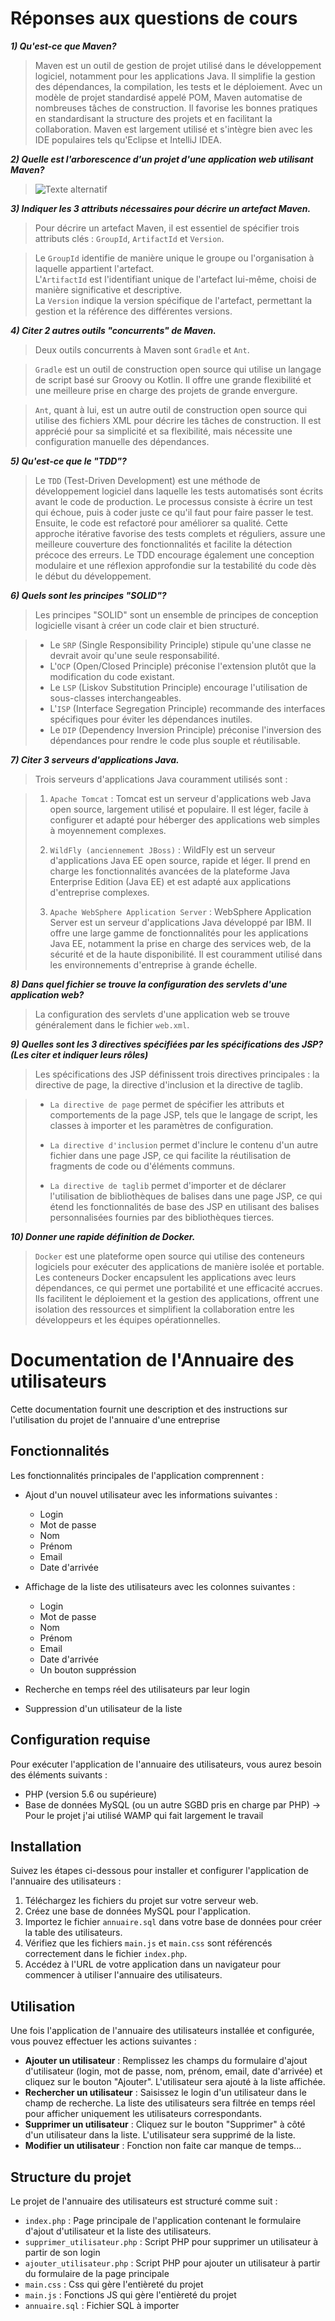 # Réponses aux questions de cours
**_1) Qu'est-ce que Maven?_**

>Maven est un outil de gestion de projet utilisé dans le développement logiciel, notamment pour les applications Java. Il simplifie la gestion des dépendances, la compilation, les tests et le déploiement. Avec un modèle de projet standardisé appelé POM, Maven automatise de nombreuses tâches de construction. Il favorise les bonnes pratiques en standardisant la structure des projets et en facilitant la collaboration. Maven est largement utilisé et s'intègre bien avec les IDE populaires tels qu'Eclipse et IntelliJ IDEA.

**_2) Quelle est l'arborescence d'un projet d'une application web utilisant Maven?_**

>![Texte alternatif](https://i.imgur.com/DmzVfbp.png)

**_3) Indiquer les 3 attributs nécessaires pour décrire un artefact Maven._**

>Pour décrire un artefact Maven, il est essentiel de spécifier trois attributs clés : `GroupId`, `ArtifactId` et `Version`.

>Le `GroupId` identifie de manière unique le groupe ou l'organisation à laquelle appartient l'artefact.  
L'`ArtifactId` est l'identifiant unique de l'artefact lui-même, choisi de manière significative et descriptive.  
La `Version` indique la version spécifique de l'artefact, permettant la gestion et la référence des différentes versions.  

**_4) Citer 2 autres outils "concurrents" de Maven._**

>Deux outils concurrents à Maven sont `Gradle` et `Ant`.

>`Gradle` est un outil de construction open source qui utilise un langage de script basé sur Groovy ou Kotlin. Il offre une grande flexibilité et une meilleure prise en charge des projets de grande envergure.

>`Ant`, quant à lui, est un autre outil de construction open source qui utilise des fichiers XML pour décrire les tâches de construction. Il est apprécié pour sa simplicité et sa flexibilité, mais nécessite une configuration manuelle des dépendances.

**_5) Qu'est-ce que le "TDD"?_**

> Le `TDD` (Test-Driven Development) est une méthode de développement logiciel dans laquelle les tests automatisés sont écrits avant le code de production. Le processus consiste à écrire un test qui échoue, puis à coder juste ce qu'il faut pour faire passer le test. Ensuite, le code est refactoré pour améliorer sa qualité. Cette approche itérative favorise des tests complets et réguliers, assure une meilleure couverture des fonctionnalités et facilite la détection précoce des erreurs. Le TDD encourage également une conception modulaire et une réflexion approfondie sur la testabilité du code dès le début du développement.

**_6) Quels sont les principes "SOLID"?_**

>Les principes "SOLID" sont un ensemble de principes de conception logicielle visant à créer un code clair et bien structuré.

>- Le `SRP` (Single Responsibility Principle) stipule qu'une classe ne devrait avoir qu'une seule responsabilité.
>- L'`OCP` (Open/Closed Principle) préconise l'extension plutôt que la modification du code existant.
>- Le `LSP` (Liskov Substitution Principle) encourage l'utilisation de sous-classes interchangeables.
>- L'`ISP` (Interface Segregation Principle) recommande des interfaces spécifiques pour éviter les dépendances inutiles.
>- Le `DIP` (Dependency Inversion Principle) préconise l'inversion des dépendances pour rendre le code plus souple et réutilisable.

**_7) Citer 3 serveurs d'applications Java._**

>Trois serveurs d'applications Java couramment utilisés sont :

>1. `Apache Tomcat` : Tomcat est un serveur d'applications web Java open source, largement utilisé et populaire. Il est léger, facile à configurer et adapté pour héberger des applications web simples à moyennement complexes.
>
>2. `WildFly (anciennement JBoss)` : WildFly est un serveur d'applications Java EE open source, rapide et léger. Il prend en charge les fonctionnalités avancées de la plateforme Java Enterprise Edition (Java EE) et est adapté aux applications d'entreprise complexes.
>
>3. `Apache WebSphere Application Server` : WebSphere Application Server est un serveur d'applications Java développé par IBM. Il offre une large gamme de fonctionnalités pour les applications Java EE, notamment la prise en charge des services web, de la sécurité et de la haute disponibilité. Il est couramment utilisé dans les environnements d'entreprise à grande échelle.


**_8) Dans quel fichier se trouve la configuration des servlets d'une application web?_**

>La configuration des servlets d'une application web se trouve généralement dans le fichier `web.xml`.

**_9) Quelles sont les 3 directives spécifiées par les spécifications des JSP? (Les citer et indiquer leurs rôles)_**

>Les spécifications des JSP définissent trois directives principales : la directive de page, la directive d'inclusion et la directive de taglib.

>- `La directive de page` permet de spécifier les attributs et comportements de la page JSP, tels que le langage de script, les classes à importer et les paramètres de configuration.
>
>- `La directive d'inclusion` permet d'inclure le contenu d'un autre fichier dans une page JSP, ce qui facilite la réutilisation de fragments de code ou d'éléments communs.
>
>- `La directive de taglib` permet d'importer et de déclarer l'utilisation de bibliothèques de balises dans une page JSP, ce qui étend les fonctionnalités de base des JSP en utilisant des balises personnalisées fournies par des bibliothèques tierces.
>
**_10) Donner une rapide définition de Docker._**

>`Docker` est une plateforme open source qui utilise des conteneurs logiciels pour exécuter des applications de manière isolée et portable. Les conteneurs Docker encapsulent les applications avec leurs dépendances, ce qui permet une portabilité et une efficacité accrues. Ils facilitent le déploiement et la gestion des applications, offrent une isolation des ressources et simplifient la collaboration entre les développeurs et les équipes opérationnelles.  
  
  
# Documentation de l'Annuaire des utilisateurs

Cette documentation fournit une description et des instructions sur l'utilisation du projet de l'annuaire d'une entreprise

## Fonctionnalités

Les fonctionnalités principales de l'application comprennent :

- Ajout d'un nouvel utilisateur avec les informations suivantes :
  - Login
  - Mot de passe
  - Nom
  - Prénom
  - Email
  - Date d'arrivée

- Affichage de la liste des utilisateurs avec les colonnes suivantes :
  - Login
  - Mot de passe
  - Nom
  - Prénom
  - Email
  - Date d'arrivée
  - Un bouton suppréssion 
- Recherche en temps réel des utilisateurs par leur login
- Suppression d'un utilisateur de la liste

## Configuration requise

Pour exécuter l'application de l'annuaire des utilisateurs, vous aurez besoin des éléments suivants :

- PHP (version 5.6 ou supérieure)
- Base de données MySQL (ou un autre SGBD pris en charge par PHP)
-> Pour le projet j'ai utilisé WAMP qui fait largement le travail

## Installation

Suivez les étapes ci-dessous pour installer et configurer l'application de l'annuaire des utilisateurs :

1. Téléchargez les fichiers du projet sur votre serveur web.
2. Créez une base de données MySQL pour l'application.
3. Importez le fichier `annuaire.sql` dans votre base de données pour créer la table des utilisateurs.
5. Vérifiez que les fichiers `main.js` et `main.css` sont référencés correctement dans le fichier `index.php`.
6. Accédez à l'URL de votre application dans un navigateur pour commencer à utiliser l'annuaire des utilisateurs.

## Utilisation

Une fois l'application de l'annuaire des utilisateurs installée et configurée, vous pouvez effectuer les actions suivantes :

- **Ajouter un utilisateur** : Remplissez les champs du formulaire d'ajout d'utilisateur (login, mot de passe, nom, prénom, email, date d'arrivée) et cliquez sur le bouton "Ajouter". L'utilisateur sera ajouté à la liste affichée.
- **Rechercher un utilisateur** : Saisissez le login d'un utilisateur dans le champ de recherche. La liste des utilisateurs sera filtrée en temps réel pour afficher uniquement les utilisateurs correspondants.
- **Supprimer un utilisateur** : Cliquez sur le bouton "Supprimer" à côté d'un utilisateur dans la liste. L'utilisateur sera supprimé de la liste.
- **Modifier un utilisateur** : Fonction non faite car manque de temps...

## Structure du projet

Le projet de l'annuaire des utilisateurs est structuré comme suit :

- `index.php` : Page principale de l'application contenant le formulaire d'ajout d'utilisateur et la liste des utilisateurs.
- `supprimer_utilisateur.php` : Script PHP pour supprimer un utilisateur à partir de son login
- `ajouter_utilisateur.php` : Script PHP pour ajouter un utilisateur à partir du formulaire de la page principale
- `main.css` : Css qui gère l'entièreté du projet
- `main.js` : Fonctions JS qui gère l'entièreté du projet
- `annuaire.sql` : Fichier SQL à importer
